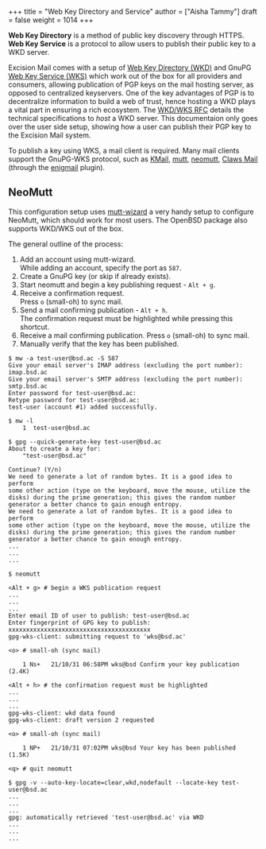+++
title = "Web Key Directory and Service"
author = ["Aisha Tammy"]
draft = false
weight = 1014
+++

**Web Key Directory** is a method of public key discovery through HTTPS. **Web Key Service** is a protocol to allow users to publish their public key to a WKD server.

Excision Mail comes with a setup of [Web Key Directory (WKD)](https://wiki.gnupg.org/WKD) and GnuPG [Web Key Service (WKS)](https://wiki.gnupg.org/WKS) which work out of the box for all providers and consumers, allowing publication of PGP keys on the mail hosting server, as opposed to centralized keyservers. One of the key advantages of PGP is to decentralize information to build a web of trust, hence hosting a WKD plays a vital part in ensuring a rich ecosystem. The [WKD/WKS RFC](https://datatracker.ietf.org/doc/html/draft-koch-openpgp-webkey-service) details the technical specifications to *host* a WKD server. This documentaion only goes over the user side setup, showing how a user can publish their PGP key to the Excision Mail system.

To publish a key using WKS, a mail client is required. Many mail clients support the GnuPG-WKS protocol, such as [KMail](https://apps.kde.org/kmail2/), [mutt](http://www.mutt.org/), [neomutt](https://neomutt.org/), [Claws Mail](https://www.claws-mail.org/) (through the [enigmail](https://www.enigmail.net/index.php/en/) plugin).

## NeoMutt

This configuration setup uses [mutt-wizard](https://github.com/LukeSmithxyz/mutt-wizard) a very handy setup to configure NeoMutt, which should work for most users. The OpenBSD package also supports WKD/WKS out of the box.

The general outline of the process:

1. Add an account using mutt-wizard.   
    While adding an account, specify the port as `587`.
2. Create a GnuPG key (or skip if already exists).
3. Start neomutt and begin a key publishing request - `Alt + g`.
4. Receive a confirmation request.   
    Press `o` (small-oh) to sync mail.
5. Send a mail confirming publication - `Alt + h`.   
    The confirmation request must be highlighted while pressing this shortcut.
6. Receive a mail confirming publication.
    Press `o` (small-oh) to sync mail.
7. Manually verify that the key has been published.
    

```
$ mw -a test-user@bsd.ac -S 587
Give your email server's IMAP address (excluding the port number):
imap.bsd.ac
Give your email server's SMTP address (excluding the port number):
smtp.bsd.ac
Enter password for test-user@bsd.ac: 
Retype password for test-user@bsd.ac: 
test-user (account #1) added successfully.

$ mw -l
	1  test-user@bsd.ac

$ gpg --quick-generate-key test-user@bsd.ac
About to create a key for:
    "test-user@bsd.ac"

Continue? (Y/n)
We need to generate a lot of random bytes. It is a good idea to perform
some other action (type on the keyboard, move the mouse, utilize the
disks) during the prime generation; this gives the random number
generator a better chance to gain enough entropy.
We need to generate a lot of random bytes. It is a good idea to perform
some other action (type on the keyboard, move the mouse, utilize the
disks) during the prime generation; this gives the random number
generator a better chance to gain enough entropy.
...
...
...

$ neomutt

<Alt + g> # begin a WKS publication request
...
...
...
Enter email ID of user to publish: test-user@bsd.ac
Enter fingerprint of GPG key to publish: xxxxxxxxxxxxxxxxxxxxxxxxxxxxxxxxxxxxxxxx
gpg-wks-client: submitting request to 'wks@bsd.ac'

<o> # small-oh (sync mail)

	1 Ns+   21/10/31 06:58PM wks@bsd Confirm your key publication (2.4K)

<Alt + h> # the confirmation request must be highlighted
...
...
...
gpg-wks-client: wkd data found
gpg-wks-client: draft version 2 requested

<o> # small-oh (sync mail)

	1 NP+   21/10/31 07:02PM wks@bsd Your key has been published (1.5K)

<q> # quit neomutt

$ gpg -v --auto-key-locate=clear,wkd,nodefault --locate-key test-user@bsd.ac
...
...
...
gpg: automatically retrieved 'test-user@bsd.ac' via WKD
...
...
...

```
